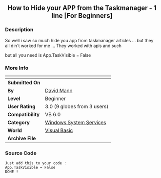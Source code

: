 ﻿<div align="center">

## How to Hide your APP from the Taskmanager \- 1 line \[For Beginners\]


</div>

### Description

So well i saw so much hide you app from taskmanager articles ... but they all din&#180;t worked for me ... They worked with apis and such

but all you need is App.TaskVisible = False
 
### More Info
 


<span>             |<span>
---                |---
**Submitted On**   |
**By**             |[David Mann](https://github.com/Planet-Source-Code/PSCIndex/blob/master/ByAuthor/david-mann.md)
**Level**          |Beginner
**User Rating**    |3.0 (9 globes from 3 users)
**Compatibility**  |VB 6\.0
**Category**       |[Windows System Services](https://github.com/Planet-Source-Code/PSCIndex/blob/master/ByCategory/windows-system-services__1-35.md)
**World**          |[Visual Basic](https://github.com/Planet-Source-Code/PSCIndex/blob/master/ByWorld/visual-basic.md)
**Archive File**   |[](https://github.com/Planet-Source-Code/david-mann-how-to-hide-your-app-from-the-taskmanager-1-line-for-beginners__1-61554/archive/master.zip)





### Source Code

```
Just add this to your code :
App.TaskVisible = False
DONE !
```

